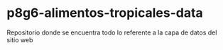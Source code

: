 # p8g6-alimentos-tropicales-data
Repositorio donde se encuentra todo lo referente a la capa de datos del sitio web
